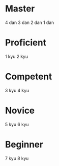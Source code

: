 # Master
4 dan
3 dan
2 dan
1 dan
# Proficient
1 kyu
2 kyu
# Competent
3 kyu
4 kyu
# Novice
5 kyu
6 kyu
# Beginner
7 kyu
8 kyu
